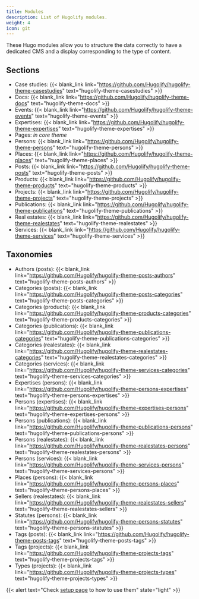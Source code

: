 ```yaml
---
title: Modules
description: List of Hugolify modules.
weight: 4
icon: git
---
```

These Hugo modules allow you to structure the data correctly to have a dedicated CMS and a display corresponding to the type of content.

## Sections

* Case studies: {{< blank_link link="https://github.com/Hugolify/hugolify-theme-casestudies" text="hugolify-theme-casestudies" >}}
* Docs: {{< blank_link link="https://github.com/Hugolify/hugolify-theme-docs" text="hugolify-theme-docs" >}}
* Events: {{< blank_link link="https://github.com/Hugolify/hugolify-theme-events" text="hugolify-theme-events" >}}
* Expertises: {{< blank_link link="https://github.com/Hugolify/hugolify-theme-expertises" text="hugolify-theme-expertises" >}}
* Pages: *in core theme*
* Persons: {{< blank_link link="https://github.com/Hugolify/hugolify-theme-persons" text="hugolify-theme-persons" >}}
* Places: {{< blank_link link="https://github.com/Hugolify/hugolify-theme-places" text="hugolify-theme-places" >}}
* Posts: {{< blank_link link="https://github.com/Hugolify/hugolify-theme-posts" text="hugolify-theme-posts" >}}
* Products: {{< blank_link link="https://github.com/Hugolify/hugolify-theme-products" text="hugolify-theme-products" >}}
* Projects: {{< blank_link link="https://github.com/Hugolify/hugolify-theme-projects" text="hugolify-theme-projects" >}}
* Publications: {{< blank_link link="https://github.com/Hugolify/hugolify-theme-publications" text="hugolify-theme-publications" >}}
* Real estates: {{< blank_link link="https://github.com/Hugolify/hugolify-theme-realestates" text="hugolify-theme-realestates" >}}
* Services: {{< blank_link link="https://github.com/Hugolify/hugolify-theme-services" text="hugolify-theme-services" >}}

## Taxonomies

* Authors (posts): {{< blank_link link="https://github.com/Hugolify/hugolify-theme-posts-authors" text="hugolify-theme-posts-authors" >}}
* Categories (posts): {{< blank_link link="https://github.com/Hugolify/hugolify-theme-posts-categories" text="hugolify-theme-posts-categories" >}}
* Categories (products): {{< blank_link link="https://github.com/Hugolify/hugolify-theme-products-categories" text="hugolify-theme-products-categories" >}}
* Categories (publications): {{< blank_link link="https://github.com/Hugolify/hugolify-theme-publications-categories" text="hugolify-theme-publications-categories" >}}
* Categories (realestates): {{< blank_link link="https://github.com/Hugolify/hugolify-theme-realestates-categories" text="hugolify-theme-realestates-categories" >}}
* Categories (services): {{< blank_link link="https://github.com/Hugolify/hugolify-theme-services-categories" text="hugolify-theme-services-categories" >}}
* Expertises (persons): {{< blank_link link="https://github.com/Hugolify/hugolify-theme-persons-expertises" text="hugolify-theme-persons-expertises" >}}
* Persons (expertises): {{< blank_link link="https://github.com/Hugolify/hugolify-theme-expertises-persons" text="hugolify-theme-expertises-persons" >}}
* Persons (publications): {{< blank_link link="https://github.com/Hugolify/hugolify-theme-publications-persons" text="hugolify-theme-publications-persons" >}}
* Persons (realestates): {{< blank_link link="https://github.com/Hugolify/hugolify-theme-realestates-persons" text="hugolify-theme-realestates-persons" >}}
* Persons (services): {{< blank_link link="https://github.com/Hugolify/hugolify-theme-services-persons" text="hugolify-theme-services-persons" >}}
* Places (persons): {{< blank_link link="https://github.com/Hugolify/hugolify-theme-persons-places" text="hugolify-theme-persons-places" >}}
* Sellers (realestates): {{< blank_link link="https://github.com/Hugolify/hugolify-theme-realestates-sellers" text="hugolify-theme-realestates-sellers" >}}
* Statutes (persons): {{< blank_link link="https://github.com/Hugolify/hugolify-theme-persons-statutes" text="hugolify-theme-persons-statutes" >}}
* Tags (posts): {{< blank_link link="https://github.com/Hugolify/hugolify-theme-posts-tags" text="hugolify-theme-posts-tags" >}}
* Tags (projects): {{< blank_link link="https://github.com/Hugolify/hugolify-theme-projects-tags" text="hugolify-theme-projects-tags" >}}
* Types (projects): {{< blank_link link="https://github.com/Hugolify/hugolify-theme-projects-types" text="hugolify-theme-projects-types" >}}

{{< alert text="Check [setup page](/docs/getting-started/setup/) to how to use them" state="light" >}}
